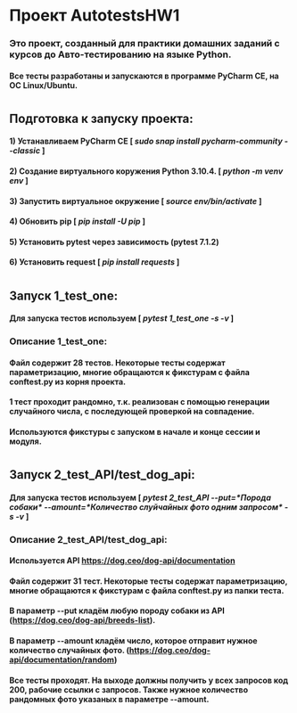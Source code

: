 # Проект AutotestsHW1
### Это проект, созданный для практики домашних заданий с курсов до Авто-тестированию на языке Python.

#### Все тесты разработаны и запускаются в программе PyCharm CE, на ОС Linux/Ubuntu.

#
## Подготовка к запуску проекта:
#### 1) Устанавливаем PyCharm CE [ *sudo snap install pycharm-community --classic* ]
#### 2) Создание виртуального коружения Python 3.10.4. [ *python -m venv env* ]
#### 3) Запустить виртуальное окружение [ *source env/bin/activate* ]
#### 4) Обновить pip [ *pip install -U pip* ] 
#### 5) Установить pytest через зависимость (pytest 7.1.2)
#### 6) Установить request [ *pip install requests* ]

#
## Запуск 1_test_one:
#### Для запуска тестов используем [ *pytest 1_test_one -s -v* ]

### Описание 1_test_one:
#### Файл содержит 28 тестов. Некоторые тесты содержат параметризацию, многие обращаются к фикстурам с файла conftest.py из корня проекта.
#### 1 тест проходит рандомно, т.к. реализован с помощью генерации случайного числа, с последующей проверкой на совпадение.
#### Используются фикстуры с запуском в начале и конце сессии и модуля. 

# 

## Запуск 2_test_API/test_dog_api:
#### Для запуска тестов используем [ *pytest 2_test_API --put=\*Порода собаки\* --amount=\*Количество слуйчайных фото одним запросом\* -s -v* ]

### Описание 2_test_API/test_dog_api:
#### Используется API https://dog.ceo/dog-api/documentation
#### Файл содержит 31 тест. Некоторые тесты содержат параметризацию, многие обращаются к фикстурам с файла conftest.py из папки теста.
#### В параметр --put кладём любую породу собаки из API (https://dog.ceo/dog-api/breeds-list).
#### В параметр --amount кладём число, которое отправит нужное количество случайных фото. (https://dog.ceo/dog-api/documentation/random)
#### Все тесты проходят. На выходе должны получить у всех запросов код 200, рабочие ссылки с запросов. Также нужное количество рандомных фото указаных в параметре --amount.


